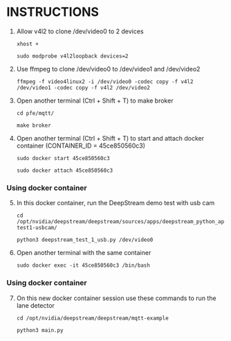 # INSTRUCTIONS

1) Allow v4l2 to clone /dev/video0 to 2 devices
    ```console
    xhost +
    ```

    ```console
    sudo modprobe v4l2loopback devices=2
    ```

2) Use ffmpeg to clone /dev/video0 to /dev/video1 and /dev/video2
    ```console
    ffmpeg -f video4linux2 -i /dev/video0 -codec copy -f v4l2 /dev/video1 -codec copy -f v4l2 /dev/video2
    ```

3) Open another terminal (Ctrl + Shift + T) to make broker 
    ```console
    cd pfe/mqtt/
    ```

    ```console
    make broker
    ```

1) Open another terminal (Ctrl + Shift + T) to start and attach docker container (CONTAINER_ID = 45ce850560c3)
    ```console
    sudo docker start 45ce850560c3
    ```

    ```console
    sudo docker attach 45ce850560c3
    ```

### Using docker container

5) In this docker container, run the DeepStream demo test with usb cam
    ```console
    cd /opt/nvidia/deepstream/deepstream/sources/apps/deepstream_python_apps/apps/deepstream-test1-usbcam/
    ```

    ```console
    python3 deepstream_test_1_usb.py /dev/video0
    ```

6) Open another terminal with the same container

    ```console
    sudo docker exec -it 45ce850560c3 /bin/bash
    ```

### Using docker container

7) On this new docker container session use these commands to run the lane detector
    ```console
    cd /opt/nvidia/deepstream/deepstream/mqtt-example
    ```

    ```console
    python3 main.py
    ```